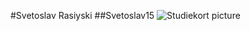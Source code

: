 #Svetoslav Rasiyski
##Svetoslav15
![Studiekort picture](https://github.com/user-attachments/assets/5e0018b6-0176-46f5-a718-a87c55faf642)
